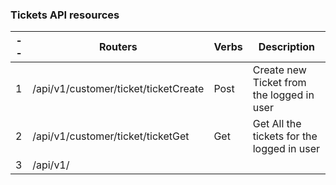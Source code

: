### Tickets API resources

| -- | Routers                              | Verbs | Description                                |
| -- | ------------------------------------ | ----- | ------------------------------------------ |
| 1  | /api/v1/customer/ticket/ticketCreate | Post  | Create new Ticket from the logged in user  |
| 2  | /api/v1/customer/ticket/ticketGet    | Get   | Get All the tickets for the logged in user |
| 3  | /api/v1/